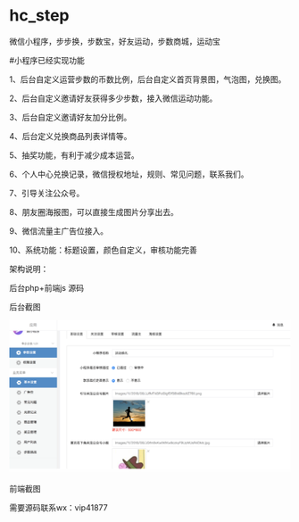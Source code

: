 # hc_step
微信小程序，步步换，步数宝，好友运动，步数商城，运动宝


#小程序已经实现功能

1、后台自定义运营步数的币数比例，后台自定义首页背景图，气泡图，兑换图。

2、后台自定义邀请好友获得多少步数，接入微信运动功能。

3、后台自定义邀请好友加分比例。

4、后台定义兑换商品列表详情等。

5、抽奖功能，有利于减少成本运营。

6、个人中心兑换记录，微信授权地址，规则、常见问题，联系我们。

7、引导关注公众号。

8、朋友圈海报图，可以直接生成图片分享出去。

9、微信流量主广告位接入。

10、系统功能：标题设置，颜色自定义，审核功能完善


架构说明：

后台php+前端js 源码


后台截图

![image](https://github.com/hexiaochun/hc_step/blob/master/WX20180901-151324%402x.png)


前端截图





需要源码联系wx：vip41877


